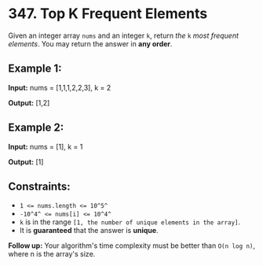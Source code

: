 # 347. Top K Frequent Elements
Given an integer array `nums` and an integer `k`, return *the* `k` *most frequent elements*. You may return the answer in **any order**.

## Example 1:
**Input:** nums = [1,1,1,2,2,3], k = 2

**Output:** [1,2]

## Example 2:
**Input:** nums = [1], k = 1

**Output:** [1]

## Constraints:
-   `1 <= nums.length <= 10^5^`
-   `-10^4^ <= nums[i] <= 10^4^`
-   `k` is in the range `[1, the number of unique elements in the array]`.
-   It is **guaranteed** that the answer is **unique**.

**Follow up:** Your algorithm's time complexity must be better than `O(n log n)`, where n is the array's size.